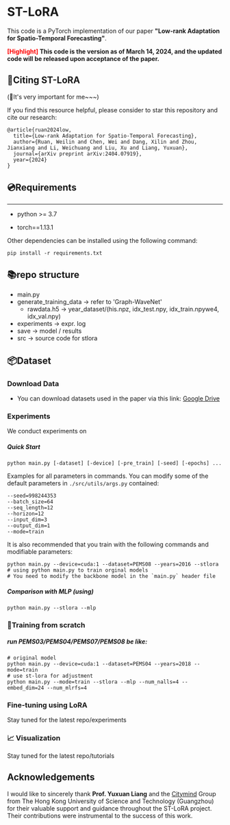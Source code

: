 # ST-LoRA

This code is a PyTorch implementation of our paper **"Low-rank Adaptation for Spatio-Temporal Forecasting"**.

**<font color='red'>[Highlight]</font> This code is the version as of March 14, 2024, and the updated code will be released upon acceptance of the paper.**

## 🔗Citing  ST-LoRA
(🌟It's very important for me~~~)

If you find this resource helpful, please consider to star this repository and cite our research:
```
@article{ruan2024low,
  title={Low-rank Adaptation for Spatio-Temporal Forecasting},
  author={Ruan, Weilin and Chen, Wei and Dang, Xilin and Zhou, Jianxiang and Li, Weichuang and Liu, Xu and Liang, Yuxuan},
  journal={arXiv preprint arXiv:2404.07919},
  year={2024}
}
```


## 💿Requirements

---

- python >= 3.7

- torch==1.13.1

Other dependencies can be installed using the following command:

```
pip install -r requirements.txt
```

## 📚repo structure

-  main.py
- generate_training_data -> refer to 'Graph-WaveNet'
  - rawdata.h5 -> year_dataset/(his.npz, idx_test.npy, idx_train.npywe4, idx_val.npy)
- experiments -> expr. log
- save -> model / results
- src -> source code for stlora

## 📦Dataset

### Download Data

- You can download datasets used in the paper via this link: [Google Drive](https://drive.google.com/drive/folders/1vtfAlMufZJxzoLsdJXFasE39pfc1Xcqn?usp=sharing)


### Experiments

We conduct experiments on 

##### Quick Start

```
python main.py [-dataset] [-device] [-pre_train] [-seed] [-epochs] ...
```

Examples for all parameters in commands. You can modify some of the default parameters in `./src/utils/args.py`  contained:

```
--seed=998244353 
--batch_size=64 
--seq_length=12 
--horizon=12 
--input_dim=3 
--output_dim=1 
--mode=train 
```

It is also recommended that you train with the following commands and modifiable parameters:

```
python main.py --device=cuda:1 --dataset=PEMS08 --years=2016 --stlora
# using python main.py to train orginal models
# You need to modify the backbone model in the `main.py` header file
```

##### Comparison with MLP (using)

```
python main.py --stlora --mlp
```



### 🎯Training from scratch

##### run PEMS03/PEMS04/PEMS07/PEMS08 be like:

```
# original model
python main.py --device=cuda:1 --dataset=PEMS04 --years=2018 --mode=train
# use st-lora for adjustment
python main.py --mode=train --stlora --mlp --num_nalls=4 --embed_dim=24 --num_mlrfs=4 
```

### Fine-tuning using LoRA
Stay tuned for the latest repo/experiments


### 📈 Visualization
Stay tuned for the latest repo/tutorials


## Acknowledgements
I would like to sincerely thank **Prof. Yuxuan Liang** and the [Citymind](https://citymind.top/about-us/) Group from The Hong Kong University of Science and Technology (Guangzhou) for their valuable support and guidance throughout the ST-LoRA project. Their contributions were instrumental to the success of this work.

